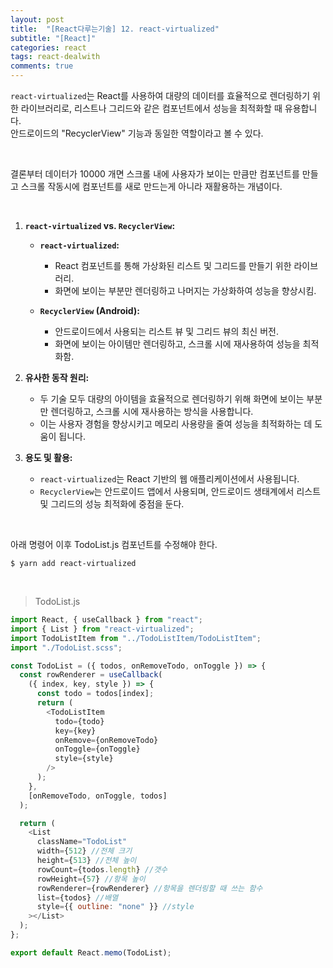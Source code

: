 ```yaml
---
layout: post
title:  "[React다루는기술] 12. react-virtualized"
subtitle: "[React]"
categories: react
tags: react-dealwith
comments: true
---
```


`react-virtualized`는 React를 사용하여 대량의 데이터를 효율적으로 렌더링하기 위한 라이브러리로, 리스트나 그리드와 같은 컴포넌트에서 성능을 최적화할 때 유용합니다.  
안드로이드의 "RecyclerView" 기능과 동일한 역할이라고 볼 수 있다.

<br>

결론부터 데이터가 10000 개면 스크롤 내에 사용자가 보이는 만큼만 컴포넌트를 만들고 스크롤 작동시에 컴포넌트를 새로 만드는게 아니라 재활용하는 개념이다.

<br>

1. **`react-virtualized` vs. `RecyclerView`:**
   - **`react-virtualized`:**
     - React 컴포넌트를 통해 가상화된 리스트 및 그리드를 만들기 위한 라이브러리.
     - 화면에 보이는 부분만 렌더링하고 나머지는 가상화하여 성능을 향상시킴.

   - **`RecyclerView` (Android):**
     - 안드로이드에서 사용되는 리스트 뷰 및 그리드 뷰의 최신 버전.
     - 화면에 보이는 아이템만 렌더링하고, 스크롤 시에 재사용하여 성능을 최적화함.

2. **유사한 동작 원리:**
   - 두 기술 모두 대량의 아이템을 효율적으로 렌더링하기 위해 화면에 보이는 부분만 렌더링하고, 스크롤 시에 재사용하는 방식을 사용합니다.
   - 이는 사용자 경험을 향상시키고 메모리 사용량을 줄여 성능을 최적화하는 데 도움이 됩니다.

3. **용도 및 활용:**
   - `react-virtualized`는 React 기반의 웹 애플리케이션에서 사용됩니다.
   - `RecyclerView`는 안드로이드 앱에서 사용되며, 안드로이드 생태계에서 리스트 및 그리드의 성능 최적화에 중점을 둔다.
  
<br>

아래 명령어 이후 TodoList.js 컴포넌트를 수정해야 한다.

```
$ yarn add react-virtualized
```

<br>

> TodoList.js

```js
import React, { useCallback } from "react";
import { List } from "react-virtualized";
import TodoListItem from "../TodoListItem/TodoListItem";
import "./TodoList.scss";

const TodoList = ({ todos, onRemoveTodo, onToggle }) => {
  const rowRenderer = useCallback(
    ({ index, key, style }) => {
      const todo = todos[index];
      return (
        <TodoListItem
          todo={todo}
          key={key}
          onRemove={onRemoveTodo}
          onToggle={onToggle}
          style={style}
        />
      );
    },
    [onRemoveTodo, onToggle, todos]
  );

  return (
    <List
      className="TodoList"
      width={512} //전체 크기
      height={513} //전체 높이
      rowCount={todos.length} //갯수
      rowHeight={57} //항목 높이
      rowRenderer={rowRenderer} //항목을 렌더링할 때 쓰는 함수
      list={todos} //배열
      style={{ outline: "none" }} //style
    ></List>
  );
};

export default React.memo(TodoList);
```

<br>